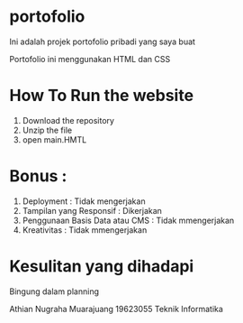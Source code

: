 # portofolio
Ini adalah projek  portofolio pribadi yang saya buat

Portofolio ini menggunakan HTML dan CSS

# How To Run the website
1. Download the repository
2. Unzip the file
3. open main.HMTL

# Bonus :
1. Deployment : Tidak mengerjakan
2. Tampilan yang Responsif : Dikerjakan
3. Penggunaan Basis Data atau CMS : Tidak mmengerjakan
4. Kreativitas : Tidak mmengerjakan

# Kesulitan yang dihadapi
Bingung dalam planning

Athian Nugraha Muarajuang
19623055
Teknik Informatika 